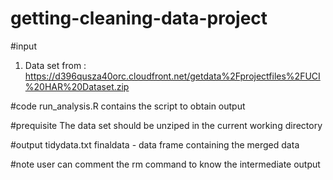 getting-cleaning-data-project
=============================
#input
1. Data set from : https://d396qusza40orc.cloudfront.net/getdata%2Fprojectfiles%2FUCI%20HAR%20Dataset.zip 

#code
 run_analysis.R contains the script to obtain output
 
#prequisite
The data set should be unziped in the current working directory

#output
tidydata.txt
finaldata - data frame containing the merged data

#note
user can comment the rm command to know the intermediate output
